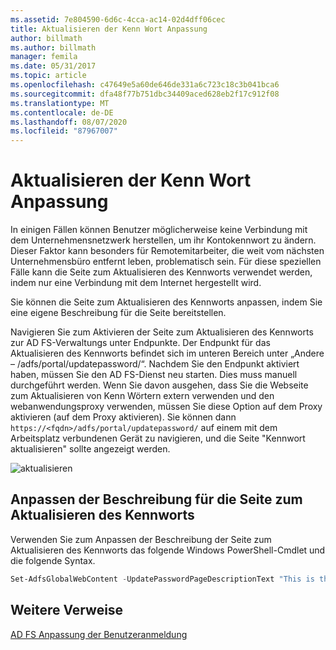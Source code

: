 ```yaml
---
ms.assetid: 7e804590-6d6c-4cca-ac14-02d4dff06cec
title: Aktualisieren der Kenn Wort Anpassung
author: billmath
ms.author: billmath
manager: femila
ms.date: 05/31/2017
ms.topic: article
ms.openlocfilehash: c47649e5a60de646de331a6c723c18c3b041bca6
ms.sourcegitcommit: dfa48f77b751dbc34409aced628eb2f17c912f08
ms.translationtype: MT
ms.contentlocale: de-DE
ms.lasthandoff: 08/07/2020
ms.locfileid: "87967007"
---
```

# <a name="update-password-customization"></a>Aktualisieren der Kenn Wort Anpassung

In einigen Fällen können Benutzer möglicherweise keine Verbindung mit dem Unternehmensnetzwerk herstellen, um ihr Kontokennwort zu ändern. Dieser Faktor kann besonders für Remotemitarbeiter, die weit vom nächsten Unternehmensbüro entfernt leben, problematisch sein. Für diese speziellen Fälle kann die Seite zum Aktualisieren des Kennworts verwendet werden, indem nur eine Verbindung mit dem Internet hergestellt wird.

Sie können die Seite zum Aktualisieren des Kennworts anpassen, indem Sie eine eigene Beschreibung für die Seite bereitstellen.

Navigieren Sie zum Aktivieren der Seite zum Aktualisieren des Kennworts zur AD FS-Verwaltungs unter Endpunkte. Der Endpunkt für das Aktualisieren des Kennworts befindet sich im unteren Bereich unter „Andere – /adfs/portal/updatepassword/“. Nachdem Sie den Endpunkt aktiviert haben, müssen Sie den AD FS-Dienst neu starten. Dies muss manuell durchgeführt werden. Wenn Sie davon ausgehen, dass Sie die Webseite zum Aktualisieren von Kenn Wörtern extern verwenden und den webanwendungsproxy verwenden, müssen Sie diese Option auf dem Proxy aktivieren (auf dem Proxy aktivieren). Sie können dann `https://<fqdn>/adfs/portal/updatepassword/` auf einem mit dem Arbeitsplatz verbundenen Gerät zu navigieren, und die Seite "Kennwort aktualisieren" sollte angezeigt werden.

![aktualisieren](media/AD-FS-user-sign-in-customization/ADFS_Blue_Custom5.png)

## <a name="customize-the-update-password-page-description"></a>Anpassen der Beschreibung für die Seite zum Aktualisieren des Kennworts

Verwenden Sie zum Anpassen der Beschreibung der Seite zum Aktualisieren des Kennworts das folgende Windows PowerShell-Cmdlet und die folgende Syntax.

```powershell
Set-AdfsGlobalWebContent -UpdatePasswordPageDescriptionText "This is the Contoso Update Password page."
```

## <a name="additional-references"></a>Weitere Verweise

[AD FS Anpassung der Benutzeranmeldung](AD-FS-user-sign-in-customization.md)
